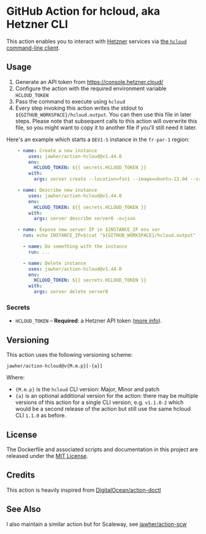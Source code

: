 # GitHub Action for hcloud, aka Hetzner CLI

This action enables you to interact with [Hetzner](https://www.hetzner.com/) services via [the `hcloud` command-line client](https://github.com/hetznercloud/cli/).

## Usage

1. Generate an API token from https://console.hetzner.cloud/
2. Configure the action with the required environment variable `HCLOUD_TOKEN`
2. Pass the command to execute using `hcloud`
3. Every step invoking this action writes the stdout to `${GITHUB_WORKSPACE}/hcloud.output`. You can then use this file in later steps. Please note that subsequent calls to this action will overwrite this file, so you might want to copy it to another file if you'll still need it later.

Here's an example which starts a `DEV1-S` instance in the `fr-par-1` region:

```yaml
    - name: Create a new instance
        uses: jawher/action-hcloud@v1.44.0
        env:
          HCLOUD_TOKEN: ${{ secrets.HCLOUD_TOKEN }}
        with:
          args: server create --location=fsn1 --image=ubuntu-22.04 --ssh-key=mine --type=cx11 --name=server0

    - name: Describe new instance
        uses: jawher/action-hcloud@v1.44.0
        env:
          HCLOUD_TOKEN: ${{ secrets.HCLOUD_TOKEN }}
        with:
          args: server describe server0 -o=json

    - name: Expose new server IP in $INSTANCE_IP env var
      run: echo INSTANCE_IP=$(cat "${GITHUB_WORKSPACE}/hcloud.output" | jq -er '.public_net.ipv4.ip') >> $GITHUB_ENV

      - name: Do something with the instance
        run: ...

      - name: Delete instance
        uses: jawher/action-hcloud@v1.44.0
        env:
          HCLOUD_TOKEN: ${{ secrets.HCLOUD_TOKEN }}
        with:
          args: server delete server0
```

### Secrets

- `HCLOUD_TOKEN` – **Required**: a Hetzner API token ([more info](https://docs.hetzner.com/cloud/api/getting-started/generating-api-token/)).

## Versioning

This action uses the following versioning scheme:

```
jawher/action-hcloud@v{M.m.p}[-{a}]
```

Where:

* `{M.m.p}` is the `hcloud` CLI version: Major, Minor and patch
* `{a}` is an optional additional version for the action: there may be multiple versions of this action for a single CLI version, e.g. `v1.1.0-2` which would be a second release of the action but still use the same hcloud CLI `1.1.0` as before.

## License

The Dockerfile and associated scripts and documentation in this project are released under the [MIT License](LICENSE).

## Credits

This action is heavily inspired from [DigitalOcean/action-doctl](https://github.com/digitalocean/action-doctl)

## See Also
I also maintain a similar action but for Scaleway, see [jawher/action-scw](https://github.com/jawher/action-scw)
